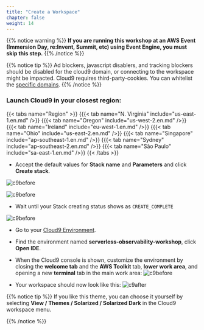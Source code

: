 ```yaml
---
title: "Create a Workspace"
chapter: false
weight: 14
---
```


{{% notice warning %}}
**If you are running this workshop at an AWS Event (Immersion Day, re:Invent, Summit, etc) using Event Engine, you must skip this step.**
{{% /notice %}}

{{% notice tip %}}
Ad blockers, javascript disablers, and tracking blockers should be disabled for
the cloud9 domain, or connecting to the workspace might be impacted.
Cloud9 requires third-party-cookies. You can whitelist the [specific domains]( https://docs.aws.amazon.com/cloud9/latest/user-guide/troubleshooting.html#troubleshooting-env-loading).
{{% /notice %}}

### Launch Cloud9 in your closest region:
{{< tabs name="Region" >}}
{{{< tab name="N. Virginia" include="us-east-1.en.md" />}}
{{{< tab name="Oregon" include="us-west-2.en.md" />}}
{{{< tab name="Ireland" include="eu-west-1.en.md" />}}
{{{< tab name="Ohio" include="us-east-2.en.md" />}}
{{{< tab name="Singapore" include="ap-southeast-1.en.md" />}}
{{{< tab name="Sydney" include="ap-southeast-2.en.md" />}}
{{{< tab name="São Paulo" include="sa-east-1.en.md" />}}
{{< /tabs >}}


- Accept the default values for **Stack name** and **Parameters** and click **Create stack**. 

![c9before](/images/cfn-stack-1.png)

![c9before](/images/cfn-stack-2.png)

- Wait until your Stack creating status shows as `CREATE_COMPLETE`

![c9before](/images/cfn-stack-3.png)

- Go to your [Cloud9 Environment](https://console.aws.amazon.com/cloud9/home).
- Find the environment named **serverless-observability-workshop**, click **Open IDE**.
- When the Cloud9 console is shown, customize the environment by closing the **welcome tab** and the **AWS Toolkit** tab, **lower work area**, and opening a new **terminal** tab in the main work area:
![c9before](/images/c9before.png)

- Your workspace should now look like this:
![c9after](/images/c9after.png)


{{% notice tip %}}
If you like this theme, you can choose it yourself by selecting **View / Themes / Solarized / Solarized Dark**
in the Cloud9 workspace menu.

{{% /notice %}}

